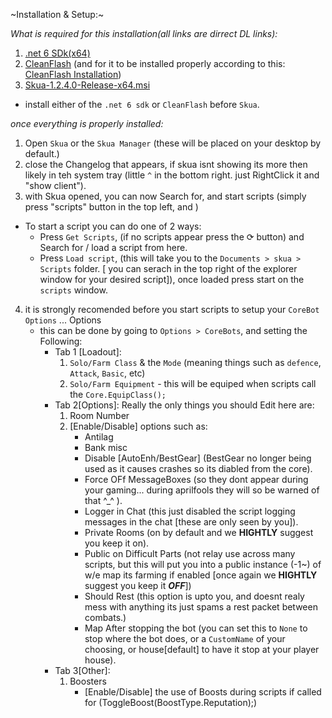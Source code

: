 ~Installation & Setup:~

*What is required for this installation(all links are dirrect DL links):*
1. [.net 6 SDk(x64)](<https://dotnet.microsoft.com/en-us/download/dotnet/thank-you/sdk-6.0.420-windows-x64-installer>)
2. [CleanFlash](<https://drive.google.com/file/d/1R0KrjAyHTz6KfcAp_zsRh2Mrv25J0PbI/view>) (and for it to be installed properly according to this: [CleanFlash Installation](https://imgur.com/ztsLYZ1))
3. [Skua-1.2.4.0-Release-x64.msi](<https://github.com/BrenoHenrike/Skua/releases/download/1.2.4.0/Skua-1.2.4.0-Release-x64.msi>)

- install either of the `.net 6 sdk` or `CleanFlash` before `Skua`.

*once everything is properly installed:*
1. Open `Skua` or the `Skua Manager` (these will be placed on your desktop by default.)
2. close the Changelog that appears, if skua isnt showing its more then likely in teh system tray (little `^` in the bottom right. just RightClick it and "show client").
3. with Skua opened, you can now Search for, and start scripts (simply press "scripts" button in the top left, and )
- To start a script you can do one of 2 ways:
    * Press `Get Scripts`, (if no scripts appear press the ⟳ button) and Search for / load a script from here.
    * Press `Load script`, (this will take you to the `Documents > skua > Scripts` folder. [ you can serach in the top right of the explorer window for your desired script]), once loaded press start on the `scripts` window.
4. it is strongly recomended before you start scripts to setup your `CoreBot Options` ... Options
    - this can be done by going to `Options > CoreBots`, and setting the Following:
        * Tab 1 [Loadout]:
            1. `Solo/Farm Class` & the `Mode` (meaning things such as `defence`, `Attack`, `Basic`, etc)
            2. `Solo/Farm Equipment` - this will be equiped when scripts call the `Core.EquipClass();`
        * Tab 2[Options]: 
            Really the only things you should Edit here are:
            1. Room Number
            2. [Enable/Disable] options such as: 
                - Antilag
                - Bank misc
                - Disable [AutoEnh/BestGear] (BestGear no longer being used as it causes crashes so its diabled from the core).
                - Force OFf MessageBoxes (so they dont appear during your gaming... during aprilfools they will so be warned of that ^_^ ).
                - Logger in Chat (this just disabled the script logging messages in the chat [these are only seen by you]).
                - Private Rooms (on by default and we **HIGHTLY** suggest you keep it on).
                - Public on Difficult Parts (not relay use across many scripts, but this will put you into a public instance (-1~) of w/e map its farming if enabled [once again we **HIGHTLY** suggest you keep it ***OFF***])
                - Should Rest (this option is upto you, and doesnt realy mess with anything its just spams a rest packet between combats.)
                - Map After stopping the bot (you can set this to `None` to stop where the bot does, or a `CustomName` of your choosing, or house[default] to have it stop at your player house).
        * Tab 3[Other]:
            1. Boosters
                - [Enable/Disable] the use of Boosts during scripts if called for (ToggleBoost(BoostType.Reputation);)
